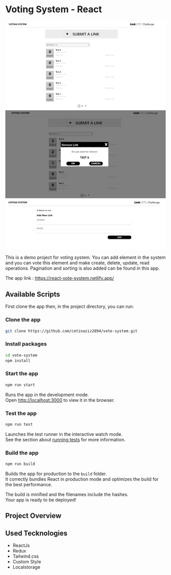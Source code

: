 # Voting System - React

<img src="https://github.com/cetinaziz2894/vote-system/blob/main/public/screen.PNG" alt="screenshot" style="width:800px;" >
<img src="https://github.com/cetinaziz2894/vote-system/blob/main/public/screen_2.PNG" alt="screenshot_1" style="width:800px;" >
<img src="https://github.com/cetinaziz2894/vote-system/blob/main/public/screen_3.PNG" alt="screenshot-2" style="width:800px;" >


This is a demo project for voting system. You can add element in the system and you can vote this element and make create, delete, update, read operations. Pagination and sorting is also added can be found in this app.

The app link : https://react-vote-system.netlify.app/

## Available Scripts

First clone the app then, in the project directory, you can run:

### Clone the app
```bash
git clone https://github.com/cetinaziz2894/vote-system.git
```

### Install packages
```bash
cd vote-system
npm install
```

### Start the app
```bash
npm run start
```

Runs the app in the development mode.\
Open [http://localhost:3000](http://localhost:3000) to view it in the browser.

### Test the app
```bash
npm run test
```

Launches the test runner in the interactive watch mode.\
See the section about [running tests](https://facebook.github.io/create-react-app/docs/running-tests) for more information.


### Build the app
```bash
npm run build
```

Builds the app for production to the `build` folder.\
It correctly bundles React in production mode and optimizes the build for the best performance.

The build is minified and the filenames include the hashes.\
Your app is ready to be deployed!

## Project Overview

## Used Tecknologies

- ReactJs
- Redux
- Tailwind.css
- Custom Style
- Localstorage

